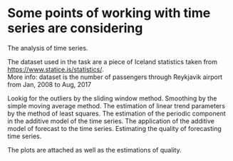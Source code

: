 # Some points of working with time series are considering

The analysis of time series. <br />

The dataset used in the task are a piece of Iceland statistics taken from https://www.statice.is/statistics/. <br />
More info: dataset is the number of passengers through Reykjavik airport from Jan, 2008 to Aug, 2017  <br />

Lookig for the outliers by the sliding window method. Smoothing by the simple moving average method. The estimation of linear trend parameters by the method of least squares.
The estimation of the periodic component in the additive model of the time series. 
The application of the additive model of forecast to the time series. Estimating the quality of forecasting time series. <br />

The plots are attached as well as the estimations of quality. <br />